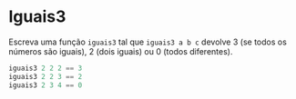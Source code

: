 # Iguais3

Escreva uma função `iguais3` tal que `iguais3 a b c` devolve 3 (se todos os números são iguais), 2 (dois iguais) ou 0 (todos diferentes).


```hs
iguais3 2 2 2 == 3
iguais3 2 2 3 == 2
iguais3 2 3 4 == 0
```